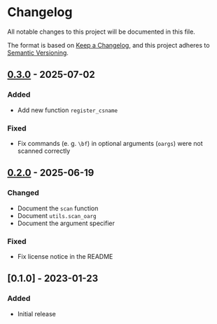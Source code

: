 # Changelog

All notable changes to this project will be documented in this file.

The format is based on [Keep a Changelog](https://keepachangelog.com/en/1.1.0/),
and this project adheres to [Semantic Versioning](https://semver.org/spec/v2.0.0.html).

## [0.3.0] - 2025-07-02

### Added

- Add new function `register_csname`

### Fixed

- Fix commands (e. g. `\bf`) in optional arguments (`oargs`) were not scanned correctly

## [0.2.0] - 2025-06-19

### Changed

- Document the `scan` function
- Document `utils.scan_oarg`
- Document the argument specifier

### Fixed

- Fix license notice in the README

## [0.1.0] - 2023-01-23

### Added

- Initial release

[0.3.0]: https://github.com/Josef-Friedrich/farbe/compare/v0.2.0..v0.3.0
[0.2.0]: https://github.com/Josef-Friedrich/farbe/compare/v0.1.0..v0.2.0

<!-- generated by git-cliff -->
